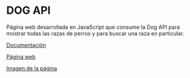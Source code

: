 # DOG API

Página web desarrollada en JavaScript que consume la Dog API para mostrar todas las razas de perros y para buscar una raza en particular.

[Documentación](https://dogapi.dog/)

[Página web](https://alex831612.github.io/dog-api/#inicio)

[Imagen de la página](assets/dog-api.png)
